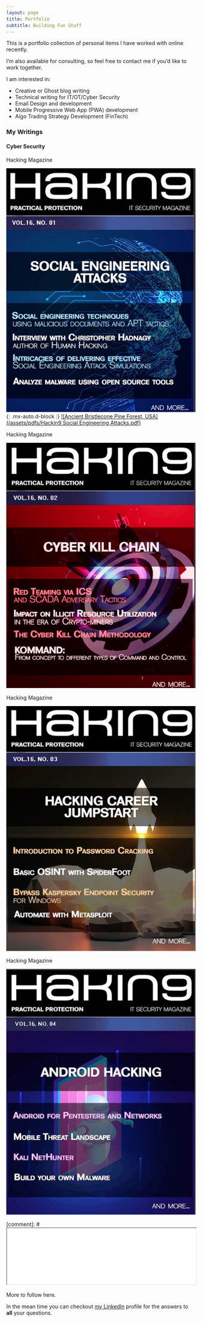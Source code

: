 ```yaml
---
layout: page
title: Portfolio
subtitle: Building Fun Stuff 
---
```


This is a portfolio collection of personal items I have worked with online recently.  

I’m also available for consulting, so feel free to contact me if you’d like to work together.

I am interested in:  

- Creative or Ghost blog writing
- Technical writing for IT/OT/Cyber Security
- Email Design and development
- Mobile Progressive Web App (PWA) development
- Algo Trading Strategy Development (FinTech)

### My Writings

#### Cyber Security

Hacking Magazine 

![Crepe](/assets/img/Hackin9-Social-Engineering-Attacks-cover.png){: .mx-auto.d-block :}
[![Ancient Bristlecone Pine Forest, USA](/assets/pdfs/Hackin9 Social Engineering Attacks.pdf)](/images/john-towner-unsplash.jpg)

Hacking Magazine 

![Crepe](/assets/img/Hackin9-Cyber-Kill-Chain-cover.png)

Hacking Magazine 

![Crepe](/assets/img/Hakin9-2021-insider-threats-cover.png)

Hacking Magazine 

![Crepe](/assets/img/H9-Mobile-Threat-landscape-cover.png)

[comment]: # <iframe src="/assets/pdfs/Hackin9 Social Engineering Attacks.pdf" width="100%" height="20%"></iframe>

More to follow here. 

In the mean time you can checkout [my LinkedIn](https://www.linkedin.com/in/syedpeer) profile for the answers to **all** your questions.
